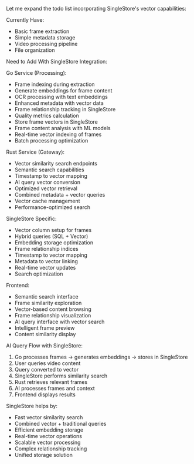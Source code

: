 Let me expand the todo list incorporating SingleStore's vector capabilities:

Currently Have:
- Basic frame extraction
- Simple metadata storage
- Video processing pipeline
- File organization

Need to Add With SingleStore Integration:

Go Service (Processing):
- Frame indexing during extraction
- Generate embeddings for frame content
- OCR processing with text embeddings
- Enhanced metadata with vector data
- Frame relationship tracking in SingleStore
- Quality metrics calculation
- Store frame vectors in SingleStore
- Frame content analysis with ML models
- Real-time vector indexing of frames
- Batch processing optimization

Rust Service (Gateway):
- Vector similarity search endpoints
- Semantic search capabilities
- Timestamp to vector mapping
- AI query vector conversion
- Optimized vector retrieval
- Combined metadata + vector queries
- Vector cache management
- Performance-optimized search

SingleStore Specific:
- Vector column setup for frames
- Hybrid queries (SQL + Vector)
- Embedding storage optimization
- Frame relationship indices
- Timestamp to vector mapping
- Metadata to vector linking
- Real-time vector updates
- Search optimization

Frontend:
- Semantic search interface
- Frame similarity exploration
- Vector-based content browsing
- Frame relationship visualization
- AI query interface with vector search
- Intelligent frame preview
- Content similarity display

AI Query Flow with SingleStore:
1. Go processes frames → generates embeddings → stores in SingleStore
2. User queries video content
3. Query converted to vector
4. SingleStore performs similarity search
5. Rust retrieves relevant frames
6. AI processes frames and context
7. Frontend displays results

SingleStore helps by:
- Fast vector similarity search
- Combined vector + traditional queries
- Efficient embedding storage
- Real-time vector operations
- Scalable vector processing
- Complex relationship tracking
- Unified storage solution
